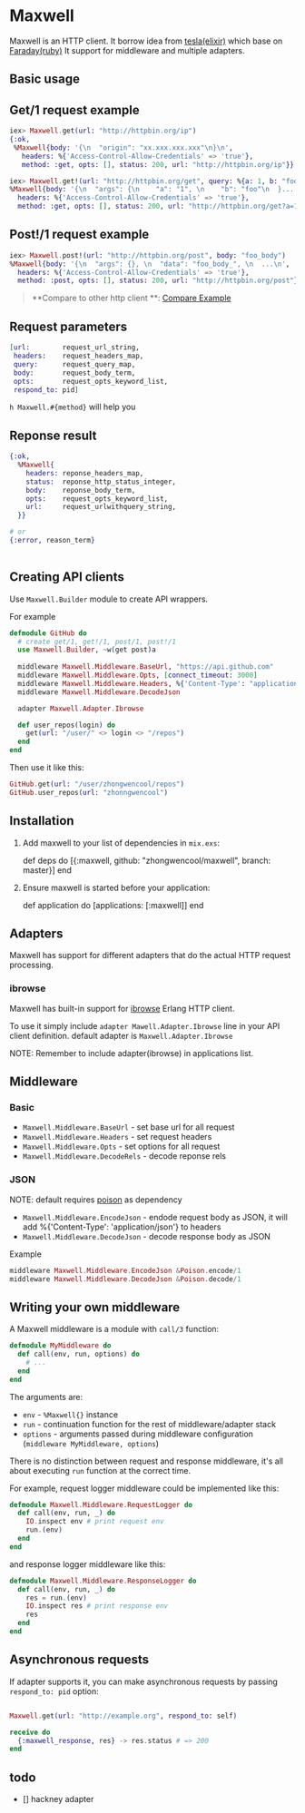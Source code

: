 # Maxwell

Maxwell is an HTTP client. It borrow idea from [tesla(elixir)](https://github.com/teamon/tesla) which base on [Faraday(ruby)](https://github.com/lostisland/faraday)
It support for middleware and multiple adapters.

## Basic usage

## Get/1 request example
```ex
iex> Maxwell.get(url: "http://httpbin.org/ip")
{:ok,
 %Maxwell{body: '{\n  "origin": "xx.xxx.xxx.xxx"\n}\n',
   headers: %{'Access-Control-Allow-Credentials' => 'true'},
   method: :get, opts: [], status: 200, url: "http://httpbin.org/ip"}}

iex> Maxwell.get!(url: "http://httpbin.org/get", query: %{a: 1, b: "foo"})
%Maxwell{body: '{\n  "args": {\n    "a": "1", \n    "b": "foo"\n  }...',
  headers: %{'Access-Control-Allow-Credentials' => 'true'},
  method: :get, opts: [], status: 200, url: "http://httpbin.org/get?a=1&b=foo"}}
```

## Post!/1 request example 
```ex
iex> Maxwell.post!(url: "http://httpbin.org/post", body: "foo_body")
%Maxwell{body: '{\n  "args": {}, \n  "data": "foo_body_", \n  ...\n',
  headers: %{'Access-Control-Allow-Credentials' => 'true'},
  method: :post, opts: [], status: 200, url: "http://httpbin.org/post"}
```
> **Compare to other http client **: [Compare Example](https://github.com/zhongwencool/maxwell/blob/master/example/github_client.ex)
 
## Request parameters
```ex
[url:        request_url_string,
 headers:    request_headers_map,
 query:      request_query_map,
 body:       request_body_term,
 opts:       request_opts_keyword_list,
 respond_to: pid]
```
`h Maxwell.#{method}` will help you

## Reponse result 
```ex
{:ok,
  %Maxwell{
    headers: reponse_headers_map,
    status:  reponse_http_status_integer,
    body:    reponse_body_term,
    opts:    request_opts_keyword_list,
    url:     request_urlwithquery_string,    
  }}

# or
{:error, reason_term} 
  
```
## Creating API clients

Use `Maxwell.Builder` module to create API wrappers.

For example

```ex
defmodule GitHub do
  # create get/1, get!/1, post/1, post!/1  
  use Maxwell.Builder, ~w(get post)a
  
  middleware Maxwell.Middleware.BaseUrl, "https://api.github.com"
  middleware Maxwell.Middleware.Opts, [connect_timeout: 3000]
  middleware Maxwell.Middleware.Headers, %{'Content-Type': "application/vnd.github.v3+json", 'User-Agent': 'zhongwenool'}
  middleware Maxwell.Middleware.DecodeJson  

  adapter Maxwell.Adapter.Ibrowse

  def user_repos(login) do
    get(url: "/user/" <> login <> "/repos")
  end
end
```

Then use it like this:

```ex
GitHub.get(url: "/user/zhongwencool/repos")
GitHub.user_repos(url: "zhonngwencool")
```

## Installation

  1. Add maxwell to your list of dependencies in `mix.exs`:

        def deps do
          [{:maxwell, github: "zhongwencool/maxwell", branch: master}]
        end

  2. Ensure maxwell is started before your application:

        def application do
          [applications: [:maxwell]]
        end

## Adapters

Maxwell has support for different adapters that do the actual HTTP request processing.

### ibrowse

Maxwell has built-in support for [ibrowse](https://github.com/cmullaparthi/ibrowse) Erlang HTTP client.

To use it simply include `adapter Mawell.Adapter.Ibrowse` line in your API client definition.
default adapter is `Maxwell.Adapter.Ibrowse`

NOTE: Remember to include adapter(ibrowse) in applications list.

## Middleware

### Basic

- `Maxwell.Middleware.BaseUrl` - set base url for all request
- `Maxwell.Middleware.Headers` - set request headers
- `Maxwell.Middleware.Opts` - set options for all request
- `Maxwell.Middleware.DecodeRels` - decode reponse rels

### JSON
NOTE: default requires [poison](https://github.com/devinus/poison) as dependency

- `Maxwell.Middleware.EncodeJson` - endode request body as JSON, it will add %{'Content-Type': 'application/json'} to headers
- `Maxwell.Middleware.DecodeJson` - decode response body as JSON

Example 
```ex
middleware Maxwell.Middleware.EncodeJson &Poison.encode/1
middleware Maxwell.Middleware.DecodeJson &Poison.decode/1
```

## Writing your own middleware

A Maxwell middleware is a module with `call/3` function:

```ex
defmodule MyMiddleware do
  def call(env, run, options) do
    # ...
  end
end
```

The arguments are:
- `env` - `%Maxwell{}` instance
- `run` - continuation function for the rest of middleware/adapter stack
- `options` - arguments passed during middleware configuration (`middleware MyMiddleware, options`)

There is no distinction between request and response middleware, it's all about executing `run` function at the correct time.

For example, request logger middleware could be implemented like this:

```ex
defmodule Maxwell.Middleware.RequestLogger do
  def call(env, run, _) do
    IO.inspect env # print request env
    run.(env)
  end
end
```

and response logger middleware like this:

```ex
defmodule Maxwell.Middleware.ResponseLogger do
  def call(env, run, _) do
    res = run.(env)
    IO.inspect res # print response env
    res
  end
end
```

## Asynchronous requests

If adapter supports it, you can make asynchronous requests by passing `respond_to: pid` option:

```ex

Maxwell.get(url: "http://example.org", respond_to: self)

receive do
  {:maxwell_response, res} -> res.status # => 200
end
```

## todo

- [] hackney adapter 
 
